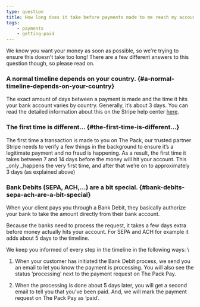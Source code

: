 ```yaml
---
type: question
title: How long does it take before payments made to me reach my account?
tags:
    - payments
    - getting-paid
---
```


We know you want your money as soon as possible, so we’re trying to ensure this doesn’t take too long! There are a few different answers to this question though, so please read on.

### A normal timeline depends on your country. {#a-normal-timeline-depends-on-your-country}

The exact amount of days between a payment is made and the time it hits your bank account varies by country. Generally, it’s about 3 days. You can read the detailed information about this on the Stripe help center [here](https://stripe.com/docs/payouts#standard-payout-timing).

### The first time is different… {#the-first-time-is-different…}

The first time a transaction is made to you on The Pack, our trusted partner Stripe needs to verify a few things in the background to ensure it’s a legitimate payment and no fraud is happening. As a result, the first time it takes between 7 and 14 days before the money will hit your account. This _only _happens the very first time, and after that we’re on to approximately 3 days (as explained above)

### Bank Debits (SEPA, ACH,...) are a bit special. {#bank-debits-sepa-ach-are-a-bit-special}

When your client pays you through a Bank Debit, they basically authorize your bank to take the amount directly from their bank account.

Because the banks need to process the request, it takes a few days extra before money actually hits your account. For SEPA and ACH for example it adds about 5 days to the timeline.

We keep you informed of every step in the timeline in the following ways:  \

1. When your customer has initiated the Bank Debit process, we send you an email to let you know the payment is processing. You will also see the status ‘processing’ next to the payment request on The Pack Pay.

2. When the processing is done about 5 days later, you will get a second email to tell you that you’ve been paid. And, we will mark the payment request on The Pack Pay as ‘paid’.
